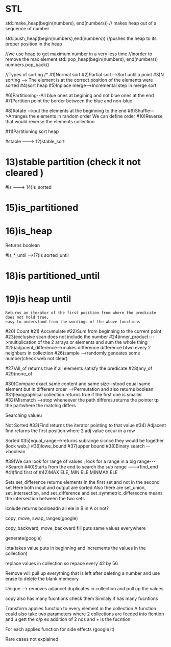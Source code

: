 # STL
std::make_heap(begin(numbers), end(numbers))
// makes heap out of a sequence of number

std::push_heap(begin(numbers),end(numbers))
//pushes the heap to its proper position in the heap

//we use heap to get maximum number in a very less time
//inorder to remove the max element
std::pop_heap(begin(numbers), end(numbers))
numbers.pop_back()

//Types of sorting
/*
#1)Normal sort
#2)Partial sort-->Sort until a point
#3)N sorting --> The element is at the correct position of the elements were sorted
#4)sort heap
#5)Inplace merge-->Incremental step in merge sort

#6)Partitioning--All blue ones at begining and not blue ones at the end 
#7)Partition point the border between the blue and non-blue

#8)Rotate -->put the elements at the beginning to the end 
#9)Shuffle-->Arranges the elements in random order
We can define order 
#10)Reverse that would reverse the elements collection


#11)Partitioning sort heap

#stable ---> 12)stable_sort
#			13)stable partition (check it not cleared )


#is ---> 14)is_sorted
#		15)is_partitioned
#		16)is_heap
Returns boolean

#is_*_until -->17)is sorted_until
#			  18)is partitioned_until
#			  19)is heap until

	Returns an iterator of the first position from where the predicate does not hold true, 
	easy to understand from the wordings of the above functions
#20) Count
#21) Accumulate
#22)Sum from beginning to the current point
#23)exclusive scan does not include the number 
#24)inner_product--->multiplication of the 2 arrays or elements and sum the whole thing
#25)adjacent_difference-->makes difference difference btwn every 2 neighburs in collection
#26)sample -->randomly geneates some number(check web not clear)

#27)All_of returns true if all elements satisfy the predicate
#28)any_of
#29)none_of


#30)Compare exact same content and same size--stood equal
same element but in different order -->Permutation and also returns boolean
#31)lexographical collection returns true if the first one is smaller 
#32)Mismatch -->stop wheneever the path differes,returns the pointer tp the partwhere the matchig differs

Searching valueu

Not Sorted
#33)Find returns the iterator pointing to that value
#34) Adjacent find returns the first position where 2 adj value occur in a row

Sorted
#35)equal_range-->returns subrange sicnce they would be together (look web_)
#36)lowe_bound
#37)upper bound
#38)Binary search -->boolean


#39)We can look for range of values ; look for a range in a big range--->Search
#40)Starts from the end to search the sub range --->find_end
#41)find first of 
#42)MAX ELE, MIN ELE,MINMAX ELE



Sets set_difference returns elements in the first set and not in the second set
Here both inout and output are sorted
Also there are set_union, set_intersection, and set_difference and set_symmetric_differeccne means 
the intersection between the two sets

Icnlude returns booloeadn all ele in B in A or not?

copy, move, swap_ranges(google)

copy_backward, move_backward
fill puts same values everywhere

generate(google)

iota(takes value puts in beginning and increments the values in the collection)

replace values in collection 
so repace every 42 by 56

Remove will pull up everything that is left after deleting a number and use erase to delete the blank memeory

Unique --> removes adjancet duplicates in collection and pull up the values 

copy also has many fucntions check them
Similaly if has many fucntions 

Transform applies function to every element in the collection 
A function could also take two parameters where 2 collections 
are feeded into ficntion and u gett the o/p
ex addition of 2 nos and + is the fucntion


For each applies function for side effects (google it)

Rare cases not explained 
